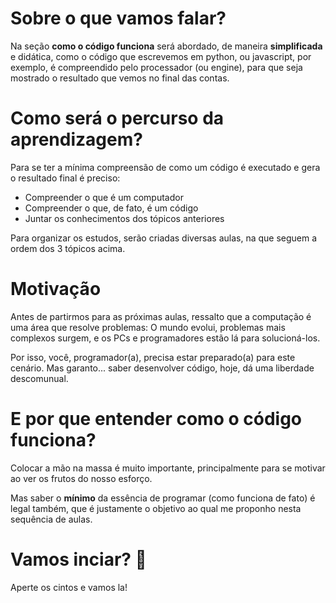 # Sobre o que vamos falar?
Na seção **como o código funciona** será abordado, de maneira **simplificada** e didática, como o código que escrevemos em python, ou javascript, por exemplo, é compreendido pelo processador (ou engine), para que seja mostrado o resultado que vemos no final das contas.

# Como será o percurso da aprendizagem?
Para se ter a mínima compreensão de como um código é executado e gera o resultado final é preciso:

* Compreender o que é um computador 
* Compreender o que, de fato, é um código
* Juntar os conhecimentos dos tópicos anteriores

Para organizar os estudos, serão criadas diversas aulas, na que seguem a ordem dos 3 tópicos acima.

# Motivação

Antes de partirmos para as próximas aulas, ressalto que a computação é uma área que resolve problemas: O mundo evolui, problemas mais complexos surgem, e os PCs e programadores estão lá para solucioná-los.

Por isso, você, programador(a), precisa estar preparado(a) para este cenário. Mas garanto... saber desenvolver código, hoje, dá uma liberdade descomunual.

# E por que entender como o código funciona?

Colocar a mão na massa é muito importante, principalmente para se motivar ao ver os frutos do nosso esforço. 

Mas saber o **mínimo** da essência de programar (como funciona de fato) é legal também, que é justamente o objetivo ao qual me proponho nesta sequência de aulas.

# Vamos inciar? 🚀
Aperte os cintos e vamos la!